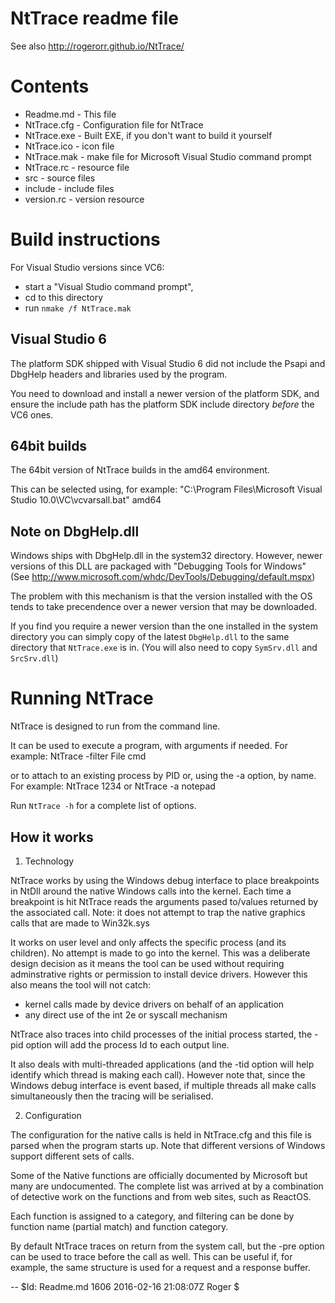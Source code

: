 # NtTrace readme file

See also http://rogerorr.github.io/NtTrace/

# Contents

   * Readme.md	- This file
   * NtTrace.cfg	- Configuration file for NtTrace
   * NtTrace.exe	- Built EXE, if you don't want to build it yourself
   * NtTrace.ico	- icon file
   * NtTrace.mak	- make file for Microsoft Visual Studio command prompt
   * NtTrace.rc	- resource file
   * src		- source files
   * include		- include files
   * version.rc	- version resource

# Build instructions

For Visual Studio versions since VC6:
- start a "Visual Studio command prompt",
- cd to this directory
- run `nmake /f NtTrace.mak`

## Visual Studio 6

The platform SDK shipped with Visual Studio 6 did not include the Psapi and DbgHelp headers
and libraries used by the program.

You need to download and install a newer version of the platform SDK, and ensure the include
path has the platform SDK include directory *before* the VC6 ones.

## 64bit builds

The 64bit version of NtTrace builds in the amd64 environment.

This can be selected using, for example:
"C:\Program Files\Microsoft Visual Studio 10.0\VC\vcvarsall.bat" amd64

## Note on DbgHelp.dll

Windows ships with DbgHelp.dll in the system32 directory.
However, newer versions of this DLL are packaged with "Debugging Tools for Windows"
(See http://www.microsoft.com/whdc/DevTools/Debugging/default.mspx)

The problem with this mechanism is that the version installed with the OS tends to
take precendence over a newer version that may be downloaded.

If you find you require a newer version than the one installed in the system directory you
can simply copy of the latest `DbgHelp.dll` to the same directory that `NtTrace.exe` is in.
(You will also need to copy `SymSrv.dll` and `SrcSrv.dll`)

# Running NtTrace

NtTrace is designed to run from the command line.

It can be used to execute a program, with arguments if needed.
For example:
	NtTrace -filter File cmd

or to attach to an existing process by PID or, using the -a option, by name.
For example:
	NtTrace 1234
or
	NtTrace -a notepad

Run `NtTrace -h` for a complete list of options.

## How it works

1. Technology

NtTrace works by using the Windows debug interface to place breakpoints in NtDll around the native Windows calls into the kernel.
Each time a breakpoint is hit NtTrace reads the arguments pased to/values returned by the associated call.
Note: it does not attempt to trap the native graphics calls that are made to Win32k.sys

It works on user level and only affects the specific process (and its children). No attempt is made to go into the kernel.
This was a deliberate design decision as it means the tool can be used without requiring adminstrative rights
or permission to install device drivers.
However this also means the tool will not catch:
 * kernel calls made by device drivers on behalf of an application
 * any direct use of the int 2e or syscall mechanism

NtTrace also traces into child processes of the initial process started, the -pid option will add the process Id to each output line.

It also deals with multi-threaded applications (and the -tid option will help identify which thread is making each call).
However note that, since the Windows debug interface is event based, if multiple threads all make calls simultaneously
then the tracing will be serialised.

2. Configuration

The configuration for the native calls is held in NtTrace.cfg and this file is parsed when the program starts up.
Note that different versions of Windows support different sets of calls.

Some of the Native functions are officially documented by Microsoft but many are undocumented.
The complete list was arrived at by a combination of detective work on the functions and from web sites, such as ReactOS.

Each function is assigned to a category, and filtering can be done by function name (partial match) and function category.

By default NtTrace traces on return from the system call, but the -pre option can be used to trace before the call as well.
This can be useful if, for example, the same structure is used for a request and a response buffer.

--
$Id: Readme.md 1606 2016-02-16 21:08:07Z Roger $
